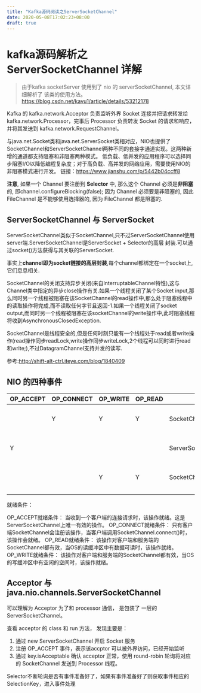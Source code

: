```yaml
---
title: "Kafka源码阅读之ServerSocketChannel"
date: 2020-05-08T17:02:23+08:00
draft: true
---
```


# kafka源码解析之 ServerSocketChannel 详解

> 由于kafka socketServer 使用到了 nio 的 serverSocketChannel, 本文详细解析了 该类的使用方法。
> <https://blog.csdn.net/kavu1/article/details/53212178>

Kafka 的 kafka.network.Acceptor 负责监听外界 Socket 连接并把请求转发给 kafka.network.Processor，完事后
Processor 负责转发 Socket 的请求和响应，并将其发送到 kafka.network.RequestChannel。

与java.net.Socket类和java.net.ServerSocket类相对应，NIO也提供了SocketChannel和ServerSocketChannel两种不同的套接字通道实现。这两种新增的通道都支持阻塞和非阻塞两种模式。
低负载、低并发的应用程序可以选择同步阻塞I/O以降低编程复杂度；对于高负载、高并发的网络应用，需要使用NIO的非阻塞模式进行开发。
链接：<https://www.jianshu.com/p/5442b04ccff8>

**注意**, 如果一个 Channel 要注册到 **Selector** 中, 那么这个 Channel 必须是**非阻塞**的, 即channel.configureBlocking(false);
因为 Channel 必须要是非阻塞的, 因此 FileChannel 是不能够使用选择器的, 因为 FileChannel 都是阻塞的.

## ServerSocketChannel 与 ServerSocket

ServerSocketChannel类似于SocketChannel,只不过ServerSocketChannel使用server端.ServerSocketChannel是ServerSocket + Selector的高层
封装.可以通过socket()方法获得与其关联的ServerSocket.

事实上**channel即为socket链接的高层封装**,每个channel都绑定在一个socket上,它们息息相关.

SocketChannel的关闭支持异步关闭(来自InterruptableChannel特性),这与Channel类中指定的异步close操作有关.如果一个线程关闭了某个Socket input,那么同时另一个线程被阻塞在该SocketChannel的read操作中,那么处于阻塞线程中的读取操作将完成,而不读取任何字节且返回-1.如果一个线程关闭了socket output,而同时另一个线程被阻塞在该socketChannel的write操作中,此时阻塞线程将收到AsynchronousClosedException.

SocketChannel是线程安全的,但是任何时刻只能有一个线程处于read或者write操作(read操作同步readLock,write操作同步writeLock,2个线程可以同时进行read和write;),不过DatagramChannel支持并发的读写.

参考:<http://shift-alt-ctrl.iteye.com/blog/1840409>

## NIO 的四种事件

| OP\_ACCEPT | OP\_CONNECT | OP\_WRITE | OP\_READ |                     |     |
|------------|-------------|-----------|----------|---------------------|-----|
|            | Y           | Y         | Y        | SocketChannel       | 客户端 |
| Y          |             |           |          | ServerSocketChannel | 服务端 |
|            |             | Y         | Y        | SocketChannel       | 服务端 |
|            |             |           |          |                     |     |

就绪条件：

OP_ACCEPT就绪条件：
当收到一个客户端的连接请求时，该操作就绪。这是ServerSocketChannel上唯一有效的操作。
OP_CONNECT就绪条件：
只有客户端SocketChannel会注册该操作，当客户端调用SocketChannel.connect()时，该操作会就绪。
OP_READ就绪条件：
该操作对客户端和服务端的SocketChannel都有效，当OS的读缓冲区中有数据可读时，该操作就绪。
OP_WRITE就绪条件：
该操作对客户端和服务端的SocketChannel都有效，当OS的写缓冲区中有空闲的空间时，该操作就绪。

## Acceptor 与 java.nio.channels.ServerSocketChannel

可以理解为 Acceptor 为了和 processor 通信， 是包装了 一层的 ServerSocketChannel。

查看 acceptor 的 class 和 run 方法， 发现主要是：

1. 通过 new ServerSocketChannel 开启 Socket 服务
2. 注册 OP_ACCEPT 事件，表示该accptor 可以被外界访问，已经开始监听
3. 通过 key.isAcceptable 确认 acceptor 正常，使用 round-robin 轮询将对应的 SocketChannel 发送到 Processor 线程。

Selector不断轮询是否有事件准备好了，如果有事件准备好了则获取事件相应的SelectionKey，进入事件处理
